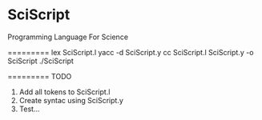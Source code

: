 SciScript
=========

Programming Language For Science

=========
lex SciScript.l
yacc -d SciScript.y
cc SciScript.l SciScript.y -o SciScript
./SciScript

=========
TODO
1. Add all tokens to SciScript.l
2. Create syntac using SciScript.y
3. Test...
